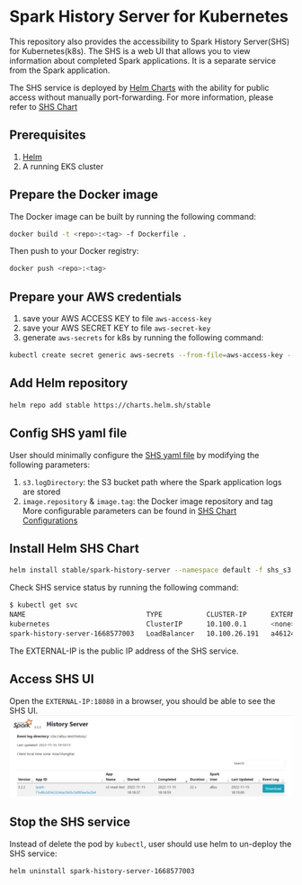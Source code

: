 # Spark History Server for Kubernetes

This repository also provides the accessibility to Spark History Server(SHS) for Kubernetes(k8s).
The SHS is a web UI that allows you to view information about completed Spark applications.
It is a separate service from the Spark application.

The SHS service is deployed by [Helm Charts](https://helm.sh/docs/topics/charts/) with the ability for
public access without manually port-forwarding. For more information, please refer to [SHS Chart](https://github.com/helm/charts/tree/master/stable/spark-history-server)

## Prerequisites
1. [Helm](https://helm.sh/docs/intro/install/)
2. A running EKS cluster


## Prepare the Docker image

The Docker image can be built by running the following command:

```bash
docker build -t <repo>:<tag> -f Dockerfile .
```

Then push to your Docker registry:

```bash
docker push <repo>:<tag>
```

## Prepare your AWS credentials
1. save your AWS ACCESS KEY to file `aws-access-key`
2. save your AWS SECRET KEY to file `aws-secret-key`
3. generate `aws-secrets` for k8s by running the following command:
```bash
kubectl create secret generic aws-secrets --from-file=aws-access-key --from-file=aws-secret-key
```

## Add Helm repository
```bash
helm repo add stable https://charts.helm.sh/stable
```

## Config SHS yaml file
User should minimally configure the [SHS yaml file](./shs_s3.yaml) by modifying the following parameters:
1. `s3.logDirectory`: the S3 bucket path where the Spark application logs are stored
2. `image.repository` & `image.tag`: the Docker image repository and tag
More configurable parameters can be found in [SHS Chart Configurations](https://github.com/helm/charts/tree/master/stable/spark-history-server#configurations)

## Install Helm SHS Chart

```bash
helm install stable/spark-history-server --namespace default -f shs_s3.yaml --generate-name
```

Check SHS service status by running the following command:
```bash
$ kubectl get svc
NAME                              TYPE           CLUSTER-IP      EXTERNAL-IP                                                              PORT(S)           AGE
kubernetes                        ClusterIP      10.100.0.1      <none>                                                                   443/TCP           3h17m
spark-history-server-1668577003   LoadBalancer   10.100.26.191   a461246ba4b634bcda15c494946b97f1-688240214.us-west-2.elb.amazonaws.com   18080:31714/TCP   81m

```
The EXTERNAL-IP is the public IP address of the SHS service.

## Access SHS UI
Open the `EXTERNAL-IP:18080` in a browser, you should be able to see the SHS UI.
![SHS](../img/shs.png "Spark History Server")

## Stop the SHS service

Instead of delete the pod by `kubectl`, user should use helm to un-deploy the SHS service:

```bash
helm uninstall spark-history-server-1668577003
```
